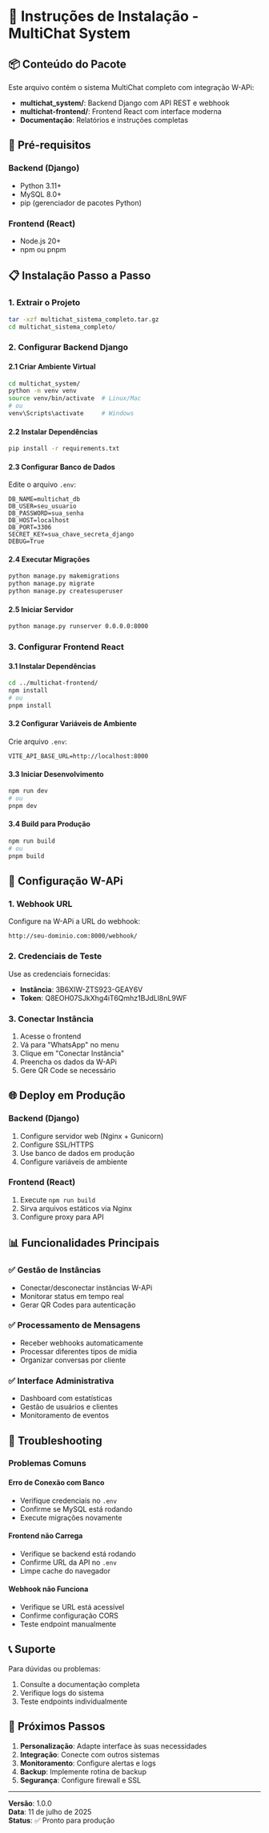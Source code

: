 # 🚀 Instruções de Instalação - MultiChat System

## 📦 Conteúdo do Pacote

Este arquivo contém o sistema MultiChat completo com integração W-APi:

- **multichat_system/**: Backend Django com API REST e webhook
- **multichat-frontend/**: Frontend React com interface moderna
- **Documentação**: Relatórios e instruções completas

## 🔧 Pré-requisitos

### Backend (Django)
- Python 3.11+
- MySQL 8.0+
- pip (gerenciador de pacotes Python)

### Frontend (React)
- Node.js 20+
- npm ou pnpm

## 📋 Instalação Passo a Passo

### 1. Extrair o Projeto
```bash
tar -xzf multichat_sistema_completo.tar.gz
cd multichat_sistema_completo/
```

### 2. Configurar Backend Django

#### 2.1 Criar Ambiente Virtual
```bash
cd multichat_system/
python -m venv venv
source venv/bin/activate  # Linux/Mac
# ou
venv\Scripts\activate     # Windows
```

#### 2.2 Instalar Dependências
```bash
pip install -r requirements.txt
```

#### 2.3 Configurar Banco de Dados
Edite o arquivo `.env`:
```env
DB_NAME=multichat_db
DB_USER=seu_usuario
DB_PASSWORD=sua_senha
DB_HOST=localhost
DB_PORT=3306
SECRET_KEY=sua_chave_secreta_django
DEBUG=True
```

#### 2.4 Executar Migrações
```bash
python manage.py makemigrations
python manage.py migrate
python manage.py createsuperuser
```

#### 2.5 Iniciar Servidor
```bash
python manage.py runserver 0.0.0.0:8000
```

### 3. Configurar Frontend React

#### 3.1 Instalar Dependências
```bash
cd ../multichat-frontend/
npm install
# ou
pnpm install
```

#### 3.2 Configurar Variáveis de Ambiente
Crie arquivo `.env`:
```env
VITE_API_BASE_URL=http://localhost:8000
```

#### 3.3 Iniciar Desenvolvimento
```bash
npm run dev
# ou
pnpm dev
```

#### 3.4 Build para Produção
```bash
npm run build
# ou
pnpm build
```

## 🔗 Configuração W-APi

### 1. Webhook URL
Configure na W-APi a URL do webhook:
```
http://seu-dominio.com:8000/webhook/
```

### 2. Credenciais de Teste
Use as credenciais fornecidas:
- **Instância**: 3B6XIW-ZTS923-GEAY6V
- **Token**: Q8EOH07SJkXhg4iT6Qmhz1BJdLl8nL9WF

### 3. Conectar Instância
1. Acesse o frontend
2. Vá para "WhatsApp" no menu
3. Clique em "Conectar Instância"
4. Preencha os dados da W-APi
5. Gere QR Code se necessário

## 🌐 Deploy em Produção

### Backend (Django)
1. Configure servidor web (Nginx + Gunicorn)
2. Configure SSL/HTTPS
3. Use banco de dados em produção
4. Configure variáveis de ambiente

### Frontend (React)
1. Execute `npm run build`
2. Sirva arquivos estáticos via Nginx
3. Configure proxy para API

## 📊 Funcionalidades Principais

### ✅ Gestão de Instâncias
- Conectar/desconectar instâncias W-APi
- Monitorar status em tempo real
- Gerar QR Codes para autenticação

### ✅ Processamento de Mensagens
- Receber webhooks automaticamente
- Processar diferentes tipos de mídia
- Organizar conversas por cliente

### ✅ Interface Administrativa
- Dashboard com estatísticas
- Gestão de usuários e clientes
- Monitoramento de eventos

## 🔧 Troubleshooting

### Problemas Comuns

#### Erro de Conexão com Banco
- Verifique credenciais no `.env`
- Confirme se MySQL está rodando
- Execute migrações novamente

#### Frontend não Carrega
- Verifique se backend está rodando
- Confirme URL da API no `.env`
- Limpe cache do navegador

#### Webhook não Funciona
- Verifique se URL está acessível
- Confirme configuração CORS
- Teste endpoint manualmente

## 📞 Suporte

Para dúvidas ou problemas:
1. Consulte a documentação completa
2. Verifique logs do sistema
3. Teste endpoints individualmente

## 🎯 Próximos Passos

1. **Personalização**: Adapte interface às suas necessidades
2. **Integração**: Conecte com outros sistemas
3. **Monitoramento**: Configure alertas e logs
4. **Backup**: Implemente rotina de backup
5. **Segurança**: Configure firewall e SSL

---

**Versão**: 1.0.0  
**Data**: 11 de julho de 2025  
**Status**: ✅ Pronto para produção


